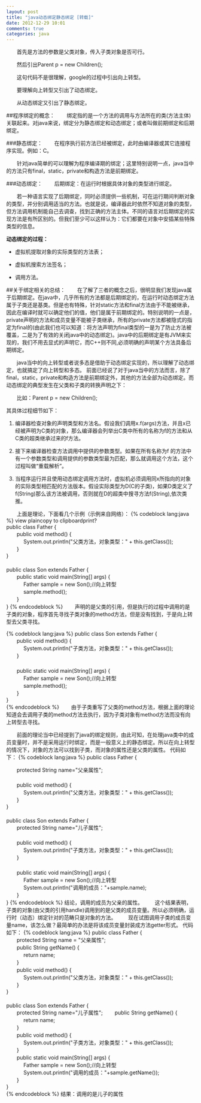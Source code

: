```yaml
---
layout: post
title: "java动态绑定静态绑定 [转载]"
date: 2012-12-29 10:01
comments: true
categories: java
---
```

<!-- more -->
　　首先是方法的参数是父类对象，传入子类对象是否可行。

　　然后引出Parent p = new Children();

　　这句代码不是很理解，google的过程中引出向上转型。

　　要理解向上转型又引出了动态绑定。

　　从动态绑定又引出了静态绑定。
 
##程序绑定的概念：
　　绑定指的是一个方法的调用与方法所在的类(方法主体)关联起来。对java来说，绑定分为静态绑定和动态绑定；或者叫做前期绑定和后期绑定。
 
###静态绑定：
　　在程序执行前方法已经被绑定，此时由编译器或其它连接程序实现。例如：C。

　　针对java简单的可以理解为程序编译期的绑定；这里特别说明一点，java当中的方法只有final，static，private和构造方法是前期绑定。
 
###动态绑定：
　　后期绑定：在运行时根据具体对象的类型进行绑定。

　　若一种语言实现了后期绑定，同时必须提供一些机制，可在运行期间判断对象的类型，并分别调用适当的方法。也就是说，编译器此时依然不知道对象的类型，但方法调用机制能自己去调查，找到正确的方法主体。不同的语言对后期绑定的实现方法是有所区别的。但我们至少可以这样认为：它们都要在对象中安插某些特殊类型的信息。

__动态绑定的过程：__

- 虚拟机提取对象的实际类型的方法表；

- 虚拟机搜索方法签名；

- 调用方法。
 
##关于绑定相关的总结：
　　在了解了三者的概念之后，很明显我们发现java属于后期绑定。在java中，几乎所有的方法都是后期绑定的，在运行时动态绑定方法属于子类还是基类。但是也有特殊，针对static方法和final方法由于不能被继承，因此在编译时就可以确定他们的值，他们是属于前期绑定的。特别说明的一点是，private声明的方法和成员变量不能被子类继承，所有的private方法都被隐式的指定为final的(由此我们也可以知道：将方法声明为final类型的一是为了防止方法被覆盖，二是为了有效的关闭java中的动态绑定)。java中的后期绑定是有JVM来实现的，我们不用去显式的声明它，而C++则不同,必须明确的声明某个方法具备后期绑定。
 
　　java当中的向上转型或者说多态是借助于动态绑定实现的，所以理解了动态绑定，也就搞定了向上转型和多态。
前面已经说了对于java当中的方法而言，除了final，static，private和构造方法是前期绑定外，其他的方法全部为动态绑定。而动态绑定的典型发生在父类和子类的转换声明之下：

　　比如：Parent p = new Children();

其具体过程细节如下：

1. 编译器检查对象的声明类型和方法名。假设我们调用x.f(args)方法，并且x已经被声明为C类的对象，那么编译器会列举出C类中所有的名称为f的方法和从C类的超类继承过来的f方法。

2. 接下来编译器检查方法调用中提供的参数类型。如果在所有名称为f 的方法中有一个参数类型和调用提供的参数类型最为匹配，那么就调用这个方法，这个过程叫做“重载解析”。

3. 当程序运行并且使用动态绑定调用方法时，虚拟机必须调用同x所指向的对象的实际类型相匹配的方法版本。假设实际类型为D(C的子类)，如果D类定义了f(String)那么该方法被调用，否则就在D的超类中搜寻方法f(String),依次类推。
 
　　上面是理论，下面看几个示例（示例来自网络）：
{% codeblock lang:java %} 
view plaincopy to clipboardprint?  
public class Father {    
　　public void method() {    
　　　 System.out.println("父类方法，对象类型：" + this.getClass());    
　　}    
}    
　　    
public class Son extends Father {    
　　public static void main(String[] args) {    
　　　 Father sample = new Son();//向上转型    
　　　 sample.method();    
　　}    
}
{% endcodeblock %}
　　声明的是父类的引用，但是执行的过程中调用的是子类的对象，程序首先寻找子类对象的method方法，但是没有找到，于是向上转型去父类寻找。
 
{% codeblock lang:java %}
public class Son extends Father {    
　　public void method() {    
　　　 System.out.println("子类方法，对象类型：" + this.getClass());    
　　}    
　　    
　　public static void main(String[] args) {    
　　　 Father sample = new Son();//向上转型    
　　　 sample.method();    
　　}    
}    
{% endcodeblock %}
　　由于子类重写了父类的method方法，根据上面的理论知道会去调用子类的method方法去执行，因为子类对象有method方法而没有向上转型去寻找。
 
　　前面的理论当中已经提到了java的绑定规则，由此可知，在处理java类中的成员变量时，并不是采用运行时绑定，而是一般意义上的静态绑定。所以在向上转型的情况下，对象的方法可以找到子类，而对象的属性还是父类的属性。
代码如下：
{% codeblock lang:java %}
public class Father {    
    
　　protected String name="父亲属性";    
　　    
　　public void method() {    
　　　 System.out.println("父类方法，对象类型：" + this.getClass());    
　　}    
}    
　　    
public class Son extends Father {    
　　protected String name="儿子属性";    
　　    
　　public void method() {    
　　　 System.out.println("子类方法，对象类型：" + this.getClass());    
　　}    
　　    
　　public static void main(String[] args) {    
　　　 Father sample = new Son();//向上转型    
　　　 System.out.println("调用的成员："+sample.name);    
　　}    
}
{% endcodeblock %}
结论，调用的成员为父亲的属性。
　　这个结果表明，子类的对象(由父类的引用handle)调用到的是父类的成员变量。所以必须明确，运行时（动态）绑定针对的范畴只是对象的方法。
　　现在试图调用子类的成员变量name，该怎么做？最简单的办法是将该成员变量封装成方法getter形式。
代码如下：
{% codeblock lang:java %}
public class Father {    
　　protected String name = "父亲属性";    
　　public String getName() {    
　　　 return name;    
　　}    
　　public void method() {    
　　　 System.out.println("父类方法，对象类型：" + this.getClass());    
　　}    
}    
　　    
public class Son extends Father {    
　　protected String name="儿子属性";
　　public String getName() {
　　　 return name;    
　　}    
　　public void method() {    
　　　 System.out.println("子类方法，对象类型：" + this.getClass());    
　　}    
　　public static void main(String[] args) {    
　　　 Father sample = new Son();//向上转型    
　　　 System.out.println("调用的成员："+sample.getName());    
　　}    
}    
{% endcodeblock %}
结果：调用的是儿子的属性